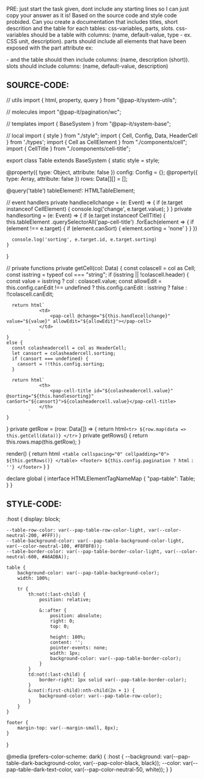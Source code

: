 PRE: just start the task given, dont include any starting lines so I can just copy your answer as it is!
 Based on the source code and style code probided. Can you create a documentation that includes titles, short descrition and the table for each tables: css-variables, parts, slots.
css-variables should be a table with columns: (name, default-value, type - ex. CSS unit, description).
parts should include all elements that have been exposed with the part attribute ex: <p part='foo'> - and the table should then include columns: (name, description (short)).
slots should include columns: (name, default-value, description)

## SOURCE-CODE:
// utils 
import { html, property, query } from "@pap-it/system-utils";

// molecules
import "@pap-it/pagination/wc";

// templates
import { BaseSystem } from "@pap-it/system-base";

// local 
import { style } from "./style";
import { Cell, Config, Data, HeaderCell } from './types';
import { Cell as CellElement } from "./components/cell";
import { CellTitle } from "./components/cell-title";

export class Table extends BaseSystem {
  static style = style;

  @property({ type: Object, attribute: false }) config: Config = {};
  @property({ type: Array, attribute: false }) rows: Data[][] = [];

  @query('table') tableElement!: HTMLTableElement;

  // event handlers 
  private handlecellchange = (e: Event) => {
    if (e.target instanceof CellElement) {
      console.log('change', e.target.value);
    }
  }
  private handlesorting = (e: Event) => {
    if (e.target instanceof CellTitle) {
      this.tableElement
        .querySelectorAll<CellTitle>('pap-cell-title')
        .forEach(element => {
          if (element !== e.target) {
            if (element.canSort) {
              element.sorting = 'none'
            }
          }
        })

      console.log('sorting', e.target.id, e.target.sorting)
    }
  }

  // private functions 
  private getCell(col: Data) {
    const colascell = col as Cell;
    const isstring = typeof col === "string";
    if (isstring || !colascell.header) {
      const value = isstring ? col : colascell.value;
      const allowEdit = this.config.canEdit !== undefined ? this.config.canEdit : isstring ? false : !!colascell.canEdit;

      return html`
                <td>
                    <pap-cell @change="${this.handlecellchange}" value="${value}" allowEdit="${allowEdit}"></pap-cell>
                </td>
            `
    }
    else {
      const colasheadercell = col as HeaderCell;
      let cansort = colasheadercell.sorting;
      if (cansort === undefined) {
        cansort = !!this.config.sorting;
      }

      return html`
                <th>
                    <pap-cell-title id="${colasheadercell.value}" @sorting="${this.handlesorting}" canSort="${cansort}">${colasheadercell.value}</pap-cell-title>
                </th>
            `
    }
  }
  private getRow = (row: Data[]) => {
    return html`
            <tr>
                ${row.map(data => this.getCell(data))}
            </tr>
        `
  }
  private getRows() {
    return this.rows.map(this.getRow);
  }

  render() {
    return html`
            <table cellspacing="0" cellpadding="0">
                ${this.getRows()}
            </table>
            <footer>
                ${this.config.pagination ? html`
                <pap-pagination perpage="5" total="${this.config.pagination.size || this.rows.length}"></pap-pagination> 
                ` : ''}
            </footer>
        `
  }
}


declare global {
  interface HTMLElementTagNameMap {
    "pap-table": Table;
  }
}
## STYLE-CODE:
:host {
    display: block;

    --table-row-color: var(--pap-table-row-color-light, var(--color-neutral-200, #FFF));
    --table-background-color: var(--pap-table-background-color-light, var(--color-neutral-100, #F8F8F8));
    --table-border-color: var(--pap-table-border-color-light, var(--color-neutral-600, #A6ADBA));

    table {
        background-color: var(--pap-table-background-color);
        width: 100%;

        tr {
            th:not(:last-child) {
                position: relative;

                &::after {
                    position: absolute;
                    right: 0;
                    top: 0;

                    height: 100%;
                    content: '';
                    pointer-events: none;
                    width: 1px;
                    background-color: var(--pap-table-border-color);
                }
            }
            td:not(:last-child) {
                border-right: 1px solid var(--pap-table-border-color);
            }
            &:not(:first-child):nth-child(2n + 1) {
                background-color: var(--pap-table-row-color);
            }
        }
    }

    footer {
        margin-top: var(--margin-small, 8px);
    }
}

@media (prefers-color-scheme: dark) {
    :host {
        --background: var(--pap-table-dark-background-color, var(--pap-color-black, black));
        --color: var(--pap-table-dark-text-color, var(--pap-color-neutral-50, white));
    }
}